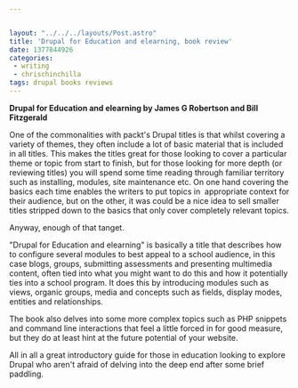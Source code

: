 ```yaml
---


layout: "../../../layouts/Post.astro"
title: 'Drupal for Education and elearning, book review'
date: 1377844926
categories:
 - writing
 - chrischinchilla
tags: drupal books reviews
---
```


**Drupal for Education and elearning by James G Robertson and Bill Fitzgerald**

One of the commonalities with packt's Drupal titles is that whilst covering a variety of themes, they often include a lot of basic material that is included in all titles. This makes the titles great for those looking to cover a particular theme or topic from start to finish, but for those looking for more depth (or reviewing titles) you will spend some time reading through familiar territory such as installing, modules, site maintenance etc. On one hand covering the basics each time enables the writers to put topics in  appropriate context for their audience, but on the other, it was could be a nice idea to sell smaller titles stripped down to the basics that only cover completely relevant topics.

Anyway, enough of that tanget.

"Drupal for Education and elearning" is basically a title that describes how to configure several modules to best appeal to a school audience, in this case blogs, groups, submitting assessments and presenting multimedia content, often tied into what you might want to do this and how it potentially ties into a school program. It does this by introducing modules such as views, organic groups, media and concepts such as fields, display modes, entities and relationships.

The book also delves into some more complex topics such as PHP snippets and command line interactions that feel a little forced in for good measure, but they do at least hint at the future potential of your website.

All in all a great introductory guide for those in education looking to explore Drupal who aren't afraid of delving into the deep end after some brief paddling.
